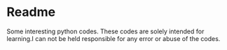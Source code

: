 # Readme
Some interesting python codes. 
These codes are solely intended for learning.I can not be held responsible for any error or abuse of the codes.
